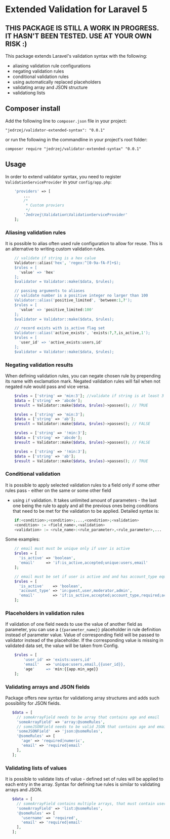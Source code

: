 # Extended Validation for Laravel 5

## THIS PACKAGE IS STILL A WORK IN PROGRESS. IT HASN'T BEEN TESTED. USE AT YOUR OWN RISK :)

This package extends Laravel's validation syntax with the following:

- aliasing validation rule configurations
- negating validation rules
- conditional validation rules
- using automatically replaced placeholders
- validating array and JSON structure
- validationg lists

## Composer install

Add the following line to `composer.json` file in your project:

    "jedrzej/validator-extended-syntax": "0.0.1"

or run the following in the commandline in your project's root folder:

    composer require "jedrzej/validator-extended-syntax" "0.0.1"

## Usage

In order to extend validator syntax, you need to register `ValidationServiceProvider` in your `config/app.php`:

```php
    'providers' => [
        ...
        /*
         * Custom proviers
         */
        'Jedrzej\Validation\ValidationServiceProvider'
    ];
```

### Aliasing validation rules

It is possible to alias often used rule configuration to allow for reuse. This is an alternative to writing custom validation rules.

```php
    // validate if string is a hex calue
    Validator::alias('hex', 'regex:^[0-9a-fA-F]+$);
    $rules = [
      'value' => 'hex'
    ];
    $validator = Validator::make($data, $rules);

    // passing arguments to aliases
    // validate number is a positive integer no larger than 100
    Validator::alias('positive_limited', 'between:1,?');
    $rules = [
      'value' => 'positive_limited:100'
    ];
    $validator = Validator::make($data, $rules);

    // record exists with is_active flag set
    Validator::alias('active_exists', 'exists:?,?,is_active,1');
    $rules = [
      'user_id' => 'active_exists:users,id'
    ];
    $validator = Validator::make($data, $rules);
```

### Negating validation results

When defining validation rules, you can negate chosen rule by prepending its name with exclamation mark.
Negated validation rules will fail when not negated rule would pass and vice versa.

```php
    $rules = ['string' => 'min:3']; //validate if string is at least 3 characters long
    $data = ['string' => 'abcde'];
    $result = Validator::make($data, $rules)->passes(); // TRUE

    $rules = ['string' => 'min:3'];
    $data = ['string' => 'ab'];
    $result = Validator::make($data, $rules)->passes(); // FALSE

    $rules = ['string' => '!min:3'];
    $data = ['string' => 'abcde'];
    $result = Validator::make($data, $rules)->passes(); // FALSE

    $rules = ['string' => '!min:3'];
    $data = ['string' => 'ab'];
    $result = Validator::make($data, $rules)->passes(); // TRUE
```

### Conditional validation

It is possible to apply selected validation rules to a field only if some other rules pass - either on the same or some other field
- using `if` validation. It takes unlimited amount of parameters - the last one being the rule to apply and all the previous
ones being conditions that need to be met for the validation to be applied. Detailed syntax is:

```php
    if:<condition>;<condition>;...,<condition>;<validation>
    <condition> := <field_name>,<validation>
    <validation> := <rule_name>:<rule_parameter>,<rule_parameter>,...
```

Some examples:

```php
    // email must must be unique only if user is active
    $rules = [
      'is_active' => 'boolean',
      'email'     => 'if:is_active,accepted;unique:users,email'
    ];

    // email must be set if user is active and and has account_type equal to admin or moderator
    $rules = [
      'is_active'    => 'boolean',
      'account_type' => 'in:guest,user,moderator,admin',
      'email'        => 'if:is_active,accepted;account_type,required;account_type,in:admin,moderator;required'
    ];
```

### Placeholders in validation rules

If validation of one field needs to use the value of another field as parameter, you can use a `{{parameter_name}}` placeholder in rule definition instead of parameter value.
Value of corresponding field will be passed to validator instead of the placeholder. If the corresponding value is missing in
validated data set, the value will be taken from Config.

```php
    $rules = [
        'user_id' => 'exists:users,id'
        'email'   => 'unique:users,email,{{user_id}},
        'age'     => 'min:{{app.min_age}}
    ];
```

### Validating arrays and JSON fields

Package offers new syntax for validationg array structures and adds such possibility for JSON fields.

```php
   $data = [
     // someArrayField needs to be array that contains age and email
     'someArrayField' => 'array:@someRules',
     // someJSONField needs to be valid JSON that contains age and email
     'someJSONField'  => 'json:@someRules',
     '@someRules' => [
       'age' => 'required|numeric',
       'email' => 'required|email'
     ],
   ];
```

### Validating lists of values

It is possible to validate lists of value - defined set of rules will be applied to each entry in the array. 
Syntax for defining tue rules is similar to validating arrays and JSON.

```php
   $data = [
     // someArrayField contains multiple arrays, that must contain username and email field
     'someArrayField' => 'list:@someRules',
     '@someRules' => [
       'username' => 'required',
       'email' => 'required|email'
     ],
   ];
```